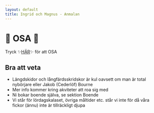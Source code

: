 ```yaml
---
layout: default
title: Ingrid och Magnus - Anmalan
---
```


<h1> 🎊 OSA 🎊 </h1>

Tryck ✨<a target="_blank" href="https://docs.google.com/forms/d/e/1FAIpQLScMqCB3ZLbIoSALHixe6yPg6gWMIBRdzEmGZ4ZQRpRTduqffg/viewform?usp=sf_link">HÄR</a>✨ för att OSA

<h2 style="text-align: left;"> Bra att veta </h2>

- Längdskidor och långfärdsskridskor är kul oavsett om man är total nybörjare eller Jakob (Cederlöf) Bourne
- Mer info kommer kring akviteter att roa sig med
- Ni bokar boende själva, se sektion Boende
- Vi står för lördagskalaset, övriga måltider etc. står vi inte för då våra fickor (ännu) inte är tillräckligt djupa

